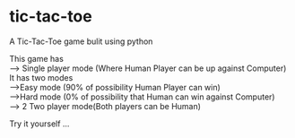 # tic-tac-toe
A Tic-Tac-Toe game bulit using python

This game has <br/>
	--> Single player mode (Where Human Player can be up against Computer) <br/>
	It has two modes <br/>
      		-->Easy mode (90% of possibility Human Player can win) <br/>
     		-->Hard mode (0% of possibility that Human can win against Computer) <br/>
	--> 2 Two player mode(Both players can be Human) <br/>

Try it yourself ...
